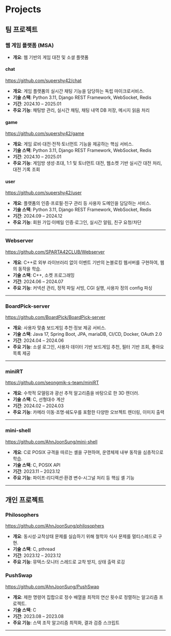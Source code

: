 # Projects

## 팀 프로젝트

### 웹 게임 플랫폼 (MSA)
- **개요**: 웹 기반의 게임 대전 및 소셜 플랫폼

#### chat
<https://github.com/supershy42/chat>

- **개요**: 게임 플랫폼의 실시간 채팅 기능을 담당하는 독립 마이크로서비스.  
- **기술 스택**: Python 3.11, Django REST Framework, WebSocket, Redis  
- **기간**: 2024.10 – 2025.01  
- **주요 기능**: 채팅방 관리, 실시간 채팅, 채팅 내역 DB 저장, 메시지 읽음 처리

#### game
<https://github.com/supershy42/game>

- **개요**: 게임 로비·대전·전적·토너먼트 기능을 제공하는 핵심 서비스.  
- **기술 스택**: Python 3.11, Django REST Framework, WebSocket, Redis  
- **기간**: 2024.10 – 2025.01  
- **주요 기능**: 게임방 생성·초대, 1:1 및 토너먼트 대전, 웹소켓 기반 실시간 대전 처리, 대전 기록 조회

#### user
<https://github.com/supershy42/user>

- **개요**: 플랫폼의 인증·프로필·친구 관리 등 사용자 도메인을 담담하는 서비스.  
- **기술 스택**: Python 3.11, Django REST Framework, WebSocket, Redis  
- **기간**: 2024.09 – 2024.12
- **주요 기능**: 회원 가입·이메일 인증·로그인, 실시간 알림, 친구 요청/차단

---

### Webserver
<https://github.com/SPARTA42CLUB/Webserver>

- **개요**: C++로 외부 라이브러리 없이 이벤트 기반의 논블로킹 웹서버를 구현하여, 웹의 동작을 학습.  
- **기술 스택**: C++, 소켓 프로그래밍
- **기간**: 2024.06 – 2024.07  
- **주요 기능**: 커넥션 관리, 정적 파일 서빙, CGI 실행, 사용자 정의 config 파싱

---

### BoardPick-server
<https://github.com/BoardPick/BoardPick-server>

- **개요**: 사용자 맞춤 보드게임 추천·정보 제공 서비스. 
- **기술 스택**: Java 17, Spring Boot, JPA, mariaDB, CI/CD, Docker, OAuth 2.0  
- **기간**: 2024.04 – 2024.06  
- **주요 기능**: 소셜 로그인, 사용자 데이터 기반 보드게임 추천, 필터 기반 조회, 좋아요 목록 제공

---

### miniRT
<https://github.com/seongmik-s-team/miniRT>

- **개요**: 수학적 모델링과 광선 추적 알고리즘을 바탕으로 한 3D 렌더러.  
- **기술 스택**: C, 선형대수 계산  
- **기간**: 2024.02 – 2024.03
- **주요 기능**: 카메라 이동·조명·쉐도우를 포함한 다양한 오브젝트 렌더링, 이미지 출력
  
---

### mini-shell
<https://github.com/AhnJoonSung/mini-shell>

- **개요**: C로 POSIX 규격을 따르는 셸을 구현하여, 운영체제 내부 동작을 심층적으로 학습.  
- **기술 스택**: C, POSIX API  
- **기간**: 2023.11 – 2023.12
- **주요 기능**: 파이프·리디렉션·환경 변수·시그널 처리 등 핵심 셸 기능

---

## 개인 프로젝트

### Philosophers
<https://github.com/AhnJoonSung/philosophers>

- **개요**: 동시성·교착상태 문제를 실습하기 위해 철학자 식사 문제를 멀티스레드로 구현.  
- **기술 스택**: C, pthread  
- **기간**: 2023.12 – 2023.12  
- **주요 기능**: 뮤텍스·모니터 스레드로 교착 방지, 상태 출력 로깅

### PushSwap
<https://github.com/AhnJoonSung/PushSwap>

- **개요**: 제한 명령어 집합으로 정수 배열을 최적의 연산 횟수로 정렬하는 알고리즘 프로젝트.  
- **기술 스택**: C  
- **기간**: 2023.08 – 2023.08  
- **주요 기능**: 스택 조작 알고리즘 최적화, 결과 검증 스크립트

---

<!--
**AhnJoonSung/AhnJoonSung** is a ✨ _special_ ✨ repository because its `README.md` (this file) appears on your GitHub profile.

Here are some ideas to get you started:

- 🔭 I’m currently working on ...
- 🌱 I’m currently learning ...
- 👯 I’m looking to collaborate on ...
- 🤔 I’m looking for help with ...
- 💬 Ask me about ...
- 📫 How to reach me: ...
- 😄 Pronouns: ...
- ⚡ Fun fact: ...
-->
